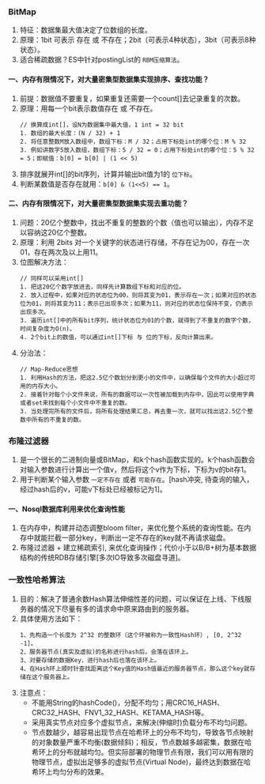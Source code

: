 ### BitMap
1. 特征：数据集最大值决定了位数组的长度。
2. 原理：1bit 可表示 存在 或 不存在；2bit（可表示4种状态），3bit（可表示8种状态）。
3. 适合稀疏数据？ES中针对postingList的 `RBM压缩算法`。
   
#### 一、内存有限情况下，对大量密集型数据集实现排序、查找功能？
1. 前提：数据值不要重复，如果重复还需要一个count[]去记录重复的次数。
2. 原理：用每一个bit表示数值存在 或 不存在。
    ```
    // 换算成int[]，设N为数据集中最大值，1 int = 32 bit
    1. 数组的最大长度：(N / 32) + 1
    2. 将任意整数M放入数组中，数组下标：M / 32；占用下标处int的哪个位：M % 32
    3. 例如讲数字5放入数组，数组下标：5 / 32 = 0；占用下标处int的哪个位：5 % 32 = 5；即赋值：b[0] = b[0] | (1 << 5)
    ```
3. 排序就展开int[]的bit序列，计算并输出bit值为1的 `位下标`。
4. 判断某数值是否存在就用：`b[0] & (1<<5) == 1`。

#### 二、内存有限情况下，对大量密集型数据集实现去重功能？
1. 问题：20亿个整数中，找出不重复的整数的个数（值也可以输出），内存不足以容纳这20亿个整数。
2. 原理：利用 2bits 对一个关键字的状态进行存储，不存在记为00，存在一次01，存在两次及以上用11。
3. 位图解决方法：
    ```
    // 同样可以采用int[]
    1. 把这20亿个数字放进去，同样先计算数组下标和对应的位。
    2. 放入过程中，如果对应的状态位为00，则将其变为01，表示存在一次；如果对应的状态位为01，则将其变为11；表示已出现多次；如果为11，则对应的状态位保持不变，仍表示出现多次。
    3. 遍历int[]中的所有bit序列，统计状态位为01的个数，就得到了不重复的数字个数，时间复杂度为O(n)。
    4. 2个bit上的数值，可以通过int[]下标 与 位的下标，反向计算出来。
    ```
4. 分治法：
    ```
    // Map-Reduce思想
    1. 利用Hash的方法，把这2.5亿个数划分到更小的文件中，以确保每个文件的大小超过可用的内存大小。
    2. 接着针对每个小文件来说，所有的数据可以一次性被加载到内存中，因此可以使用字典或者set来找到每个小文件中不重复的数。
    3. 当处理完所有的文件后，将所有处理结果汇总，再去重一次，就可以找出这2.5亿个整数中所有的不重复的数。
    ```

### 布隆过滤器
1. 是一个很长的二进制向量或BitMap，和k个hash函数实现的。k个hash函数会对输入参数进行计算出一个值v，然后将这个v作为下标，下标为v的bit存1。
2. 用于判断某个输入参数 `一定不存在` 或者 `可能存在`。[hash冲突, 待查询的输入，经过hash后的v，可能v下标处已经被标记为1]。

#### 一、Nosql数据库利用来优化查询性能
1. 在内存中，构建并动态调整bloom filter，来优化整个系统的查询性能。在内存中就能拦截一部分key，判断出一定不存在的key就不再请求磁盘。
2. 布隆过滤器 + 建立稀疏索引, 来优化查询操作；代价小于以B/B+树为基本数据结构的传统RDB存储引擎[多次IO导致多次磁盘寻道]。


### 一致性哈希算法
1. 目的：解决了普通余数Hash算法伸缩性差的问题，可以保证在上线、下线服务器的情况下尽量有多的请求命中原来路由到的服务器。
2. 具体使用方法如下：
    ```
    1、先构造一个长度为 2^32 的整数环（这个环被称为一致性Hash环）, [0, 2^32 -1]。
    2、服务器节点(真实及虚拟)的名称进行hash后，会落在该环上。
    3、对要存储的数据Key，进行hash后也落在该环上。
    4、在Hash环上顺时针查找距离这个Key值的Hash值最近的服务器节点，那么这个key就存储在这个服务器上。
    ```
3. 注意点：
   - 不能用String的hashCode()，分配不均匀；用CRC16_HASH、CRC32_HASH、FNV1_32_HASH、KETAMA_HASH等。
   - 采用真实节点对应多个虚拟节点，来解决(伸缩时)负载分布不均匀问题。
   - 节点数越少，越容易出现节点在哈希环上的分布不均匀，导致各节点映射的对象数量严重不均衡(数据倾斜)；相反，节点数越多越密集，数据在哈希环上的分布就越均匀。但实际部署的物理节点有限，我们可以用有限的物理节点，虚拟出足够多的虚拟节点(Virtual Node)，最终达到数据在哈希环上均匀分布的效果。